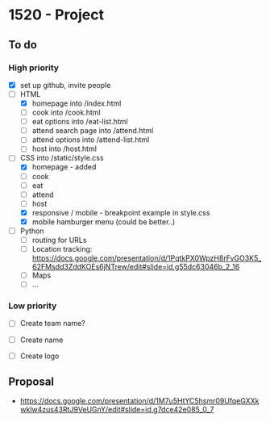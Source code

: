 # 1520 - Project

## To do

### High priority
* [x] set up github, invite people 
* [ ] HTML 
  * [x] homepage into /index.html
  * [ ] cook into /cook.html
  * [ ] eat options into /eat-list.html
  * [ ] attend search page into /attend.html
  * [ ] attend options into /attend-list.html
  * [ ] host into /host.html
* [ ] CSS into /static/style.css
  * [x] homepage - added
  * [ ] cook
  * [ ] eat
  * [ ] attend
  * [ ] host
  * [x] responsive / mobile - breakpoint example in style.css
  * [x] mobile hamburger menu (could be better..)
* [ ] Python
  * [ ] routing for URLs
  * [ ] Location tracking: https://docs.google.com/presentation/d/1PqtkPX0WpzH8rFvGO3K5_62FMsdd3ZddKOEs6jNTrew/edit#slide=id.g55dc63046b_2_16
  * [ ] Maps
  * [ ] ...
  
### Low priority
* [ ] Create team name?
* [ ] Create name
* [ ] Create logo 


## Proposal
* https://docs.google.com/presentation/d/1M7u5HtYC5hsmr09UfqeGXXkwklw4zus43RtJ9VeUGnY/edit#slide=id.g7dce42e085_0_7
